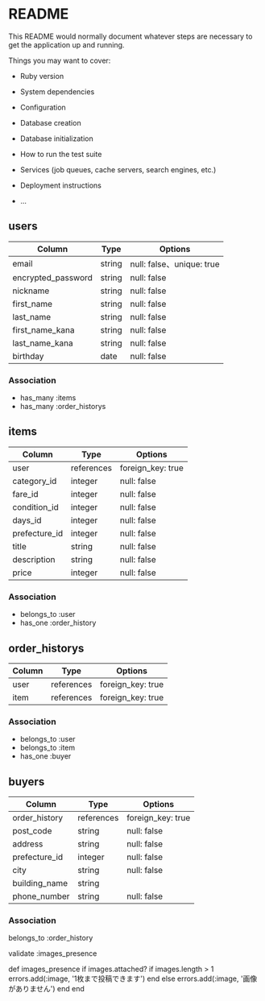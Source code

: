 # README

This README would normally document whatever steps are necessary to get the
application up and running.

Things you may want to cover:

* Ruby version

* System dependencies

* Configuration

* Database creation

* Database initialization

* How to run the test suite

* Services (job queues, cache servers, search engines, etc.)

* Deployment instructions

* ...

## users

| Column                 | Type                | Options                 |
|----------------------- |---------------------|-------------------------|
| email                  | string              |null: false、unique: true|
| encrypted_password     | string              | null: false             |
| nickname               | string              | null: false             |
| first_name             | string              | null: false             |
| last_name              | string              | null: false             |
| first_name_kana        | string              | null: false             |
| last_name_kana         | string              | null: false             |
| birthday               | date                | null: false             |

### Association

* has_many :items
* has_many  :order_historys


## items

| Column             | Type                | Options                 |
|--------------------|---------------------|-------------------------|
| user               | references          | foreign_key: true       |
| category_id        | integer             | null: false             |
| fare_id            | integer             | null: false             |
| condition_id       | integer             | null: false             |
| days_id            | integer             | null: false             |
| prefecture_id      | integer             | null: false             |
| title              | string              | null: false             |
| description        | string              | null: false             |
| price              | integer             | null: false             |


### Association

* belongs_to :user
* has_one    :order_history


## order_historys

| Column             | Type                | Options                 |
|--------------------|---------------------|-------------------------|
| user               | references          | foreign_key: true       |
| item               | references          | foreign_key: true       |

### Association

* belongs_to :user
* belongs_to :item
* has_one    :buyer


## buyers

| Column             | Type                | Options                 |
|--------------------|---------------------|-------------------------|
| order_history      | references          | foreign_key: true       |
| post_code          | string              | null: false             |
| address            | string              | null: false             |
| prefecture_id      | integer             | null: false             |
| city               | string              | null: false             |
| building_name      | string              |                         |
| phone_number       | string              | null: false             |


### Association
belongs_to :order_history



  validate :images_presence

def images_presence
    if images.attached?
      if images.length > 1
        errors.add(:image, '1枚まで投稿できます')
      end
    else
      errors.add(:image, '画像がありません')
    end
  end



